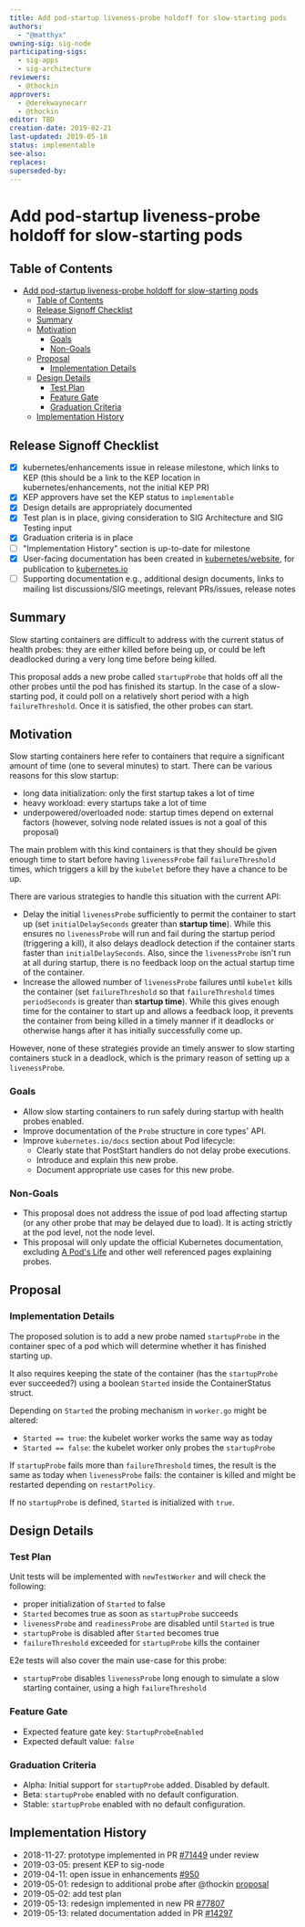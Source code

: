 ```yaml
---
title: Add pod-startup liveness-probe holdoff for slow-starting pods
authors:
  - "@matthyx"
owning-sig: sig-node
participating-sigs:
  - sig-apps
  - sig-architecture
reviewers:
  - @thockin
approvers:
  - @derekwaynecarr
  - @thockin
editor: TBD
creation-date: 2019-02-21
last-updated: 2019-05-18
status: implementable
see-also:
replaces:
superseded-by:
---
```


# Add pod-startup liveness-probe holdoff for slow-starting pods

## Table of Contents

- [Add pod-startup liveness-probe holdoff for slow-starting pods](#add-pod-startup-liveness-probe-holdoff-for-slow-starting-pods)
  - [Table of Contents](#table-of-contents)
  - [Release Signoff Checklist](#release-signoff-checklist)
  - [Summary](#summary)
  - [Motivation](#motivation)
    - [Goals](#goals)
    - [Non-Goals](#non-goals)
  - [Proposal](#proposal)
    - [Implementation Details](#implementation-details)
  - [Design Details](#design-details)
    - [Test Plan](#test-plan)
    - [Feature Gate](#feature-gate)
    - [Graduation Criteria](#graduation-criteria)
  - [Implementation History](#implementation-history)

[Tools for generating]: https://github.com/ekalinin/github-markdown-toc

## Release Signoff Checklist

- [x] kubernetes/enhancements issue in release milestone, which links to KEP (this should be a link to the KEP location in kubernetes/enhancements, not the initial KEP PR)
- [X] KEP approvers have set the KEP status to `implementable`
- [X] Design details are appropriately documented
- [X] Test plan is in place, giving consideration to SIG Architecture and SIG Testing input
- [X] Graduation criteria is in place
- [ ] "Implementation History" section is up-to-date for milestone
- [X] User-facing documentation has been created in [kubernetes/website], for publication to [kubernetes.io]
- [ ] Supporting documentation e.g., additional design documents, links to mailing list discussions/SIG meetings, relevant PRs/issues, release notes

[kubernetes.io]: https://kubernetes.io/
[kubernetes/website]: https://github.com/kubernetes/website

## Summary

Slow starting containers are difficult to address with the current status of health probes: they are either killed before being up, or could be left deadlocked during a very long time before being killed.

This proposal adds a new probe called `startupProbe` that holds off all the other probes until the pod has finished its startup. In the case of a slow-starting pod, it could poll on a relatively short period with a high `failureThreshold`. Once it is satisfied, the other probes can start.

## Motivation

Slow starting containers here refer to containers that require a significant amount of time (one to several minutes) to start. There can be various reasons for this slow startup:

- long data initialization: only the first startup takes a lot of time
- heavy workload: every startups take a lot of time
- underpowered/overloaded node: startup times depend on external factors (however, solving node related issues is not a goal of this proposal)

The main problem with this kind containers is that they should be given enough time to start before having `livenessProbe` fail `failureThreshold` times, which triggers a kill by the `kubelet` before they have a chance to be up.

There are various strategies to handle this situation with the current API:

- Delay the initial `livenessProbe` sufficiently to permit the container to start up (set `initialDelaySeconds` greater than **startup time**). While this ensures no `livenessProbe` will run and fail during the startup period (triggering a kill), it also delays deadlock detection if the container starts faster than `initialDelaySeconds`. Also, since the `livenessProbe` isn't run at all during startup, there is no feedback loop on the actual startup time of the container.
- Increase the allowed number of `livenessProbe` failures until `kubelet` kills the container (set `failureThreshold` so that `failureThreshold` times `periodSeconds` is greater than **startup time**). While this gives enough time for the container to start up and allows a feedback loop, it prevents the container from being killed in a timely manner if it deadlocks or otherwise hangs after it has initially successfully come up.

However, none of these strategies provide an timely answer to slow starting containers stuck in a deadlock, which is the primary reason of setting up a `livenessProbe`.

### Goals

- Allow slow starting containers to run safely during startup with health probes enabled.
- Improve documentation of the `Probe` structure in core types' API.
- Improve `kubernetes.io/docs` section about Pod lifecycle:
  - Clearly state that PostStart handlers do not delay probe executions.
  - Introduce and explain this new probe.
  - Document appropriate use cases for this new probe.

### Non-Goals

- This proposal does not address the issue of pod load affecting startup (or any other probe that may be delayed due to load). It is acting strictly at the pod level, not the node level.
- This proposal will only update the official Kubernetes documentation, excluding [A Pod's Life] and other well referenced pages explaining probes.

[A Pod's Life]: https://blog.openshift.com/kubernetes-pods-life/

## Proposal

### Implementation Details

The proposed solution is to add a new probe named `startupProbe` in the container spec of a pod which will determine whether it has finished starting up.

It also requires keeping the state of the container (has the `startupProbe` ever succeeded?) using a boolean `Started` inside the ContainerStatus struct.

Depending on `Started` the probing mechanism in `worker.go` might be altered:

- `Started == true`: the kubelet worker works the same way as today
- `Started == false`: the kubelet worker only probes the `startupProbe`

If `startupProbe` fails more than `failureThreshold` times, the result is the same as today when `livenessProbe` fails: the container is killed and might be restarted depending on `restartPolicy`.

If no `startupProbe` is defined, `Started` is initialized with `true`.

## Design Details

### Test Plan

Unit tests will be implemented with `newTestWorker` and will check the following:

- proper initialization of `Started` to false
- `Started` becomes true as soon as `startupProbe` succeeds
- `livenessProbe` and `readinessProbe` are disabled until `Started` is true
- `startupProbe` is disabled after `Started` becomes true
- `failureThreshold` exceeded for `startupProbe` kills the container

E2e tests will also cover the main use-case for this probe:

- `startupProbe` disables `livenessProbe` long enough to simulate a slow starting container, using a high `failureThreshold`

### Feature Gate

- Expected feature gate key: `StartupProbeEnabled`
- Expected default value: `false`

### Graduation Criteria

- Alpha: Initial support for `startupProbe` added. Disabled by default.
- Beta: `startupProbe` enabled with no default configuration.
- Stable: `startupProbe` enabled with no default configuration.

## Implementation History

- 2018-11-27: prototype implemented in PR [#71449] under review
- 2019-03-05: present KEP to sig-node
- 2019-04-11: open issue in enhancements [#950]
- 2019-05-01: redesign to additional probe after @thockin [proposal]
- 2019-05-02: add test plan
- 2019-05-13: redesign implemented in new PR [#77807]
- 2019-05-13: related documentation added in PR [#14297]

[#71449]: https://github.com/kubernetes/kubernetes/pull/71449
[#950]: https://github.com/kubernetes/enhancements/issues/950
[proposal]: https://github.com/kubernetes/kubernetes/issues/27114#issuecomment-437208330
[#77807]: https://github.com/kubernetes/kubernetes/pull/77807
[#14297]: https://github.com/kubernetes/website/pull/14297
